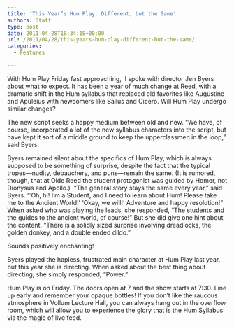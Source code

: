 ```yaml
---
title: 'This Year’s Hum Play: Different, but the Same'
authors: Staff
type: post
date: 2011-04-28T18:34:18+00:00
url: /2011/04/28/this-years-hum-play-different-but-the-same/
categories:
  - Features

---
```

With Hum Play Friday fast approaching,  I spoke with director Jen Byers about what to expect. It has been a year of much change at Reed, with a dramatic shift in the Hum syllabus that replaced old favorites like Augustine and Apuleius with newcomers like Sallus and Cicero. Will Hum Play undergo similar changes?

The new script seeks a happy medium between old and new. “We have, of course, incorporated a lot of the new syllabus characters into the script, but have kept it sort of a middle ground to keep the upperclassmen in the loop,” said Byers.

Byers remained silent about the specifics of Hum Play, which is always supposed to be something of surprise, despite the fact that the typical tropes—nudity, debauchery, and puns­—remain the same. (It is rumored, though, that at Olde Reed the student protagonist was guided by Homer, not Dionysus and Apollo.)  “The general story stays the same every year,” said Byers. “’Oh, hi! I’m a Student, and I need to learn about Hum! Please take me to the Ancient World!’ ‘Okay, we will!’ Adventure and happy resolution!” When asked who was playing the leads, she responded, “The students and the guides to the ancient world, of course!” But she did give one hint about the content. “There is a solidly sized surprise involving dreadlocks, the golden donkey, and a double ended dildo.”

Sounds positively enchanting!

Byers played the hapless, frustrated main character at Hum Play last year, but this year she is directing. When asked about the best thing about directing, she simply responded, “Power.”

Hum Play is on Friday. The doors open at 7 and the show starts at 7:30. Line up early and remember your opaque bottles! If you don’t like the raucous atmosphere in Vollum Lecture Hall, you can always hang out in the overflow room, which will allow you to experience the glory that is the Hum Syllabus via the magic of live feed.